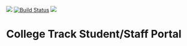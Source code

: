 <a href="https://codeclimate.com/github/rails/rails"><img src="https://codeclimate.com/github/rails/rails/badges/gpa.svg" /></a>
[![Build Status](https://travis-ci.org/xih/collegetrack_portal.svg?branch=master)](https://travis-ci.org/xih/collegetrack_portal)
<a href="https://codeclimate.com/github/rails/rails/coverage"><img src="https://codeclimate.com/github/rails/rails/badges/coverage.svg" /></a>


# College Track Student/Staff Portal
